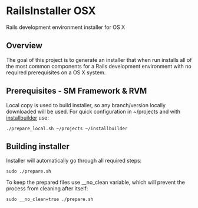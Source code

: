 # RailsInstaller OSX

Rails development environment installer for OS X

## Overview

The goal of this project is to generate an installer that when run
installs all of the most common components for a Rails development environment
with no required prerequisites on a OS X system.

## Prerequisites - SM Framework & RVM

Local copy is used to build installer, so any branch/version locally downloaded
will be used. For quick configuration in ~/projects and with [installbuilder](http://installbuilder.bitrock.com/) use:

    ./prepare_local.sh ~/projects ~/installbuilder

## Building installer

Installer will automatically go through all required steps:

    sudo ./prepare.sh

To keep the prepared files use __no_clean variable, which will prevent the process from cleaning after itself:

    sudo __no_clean=true ./prepare.sh
